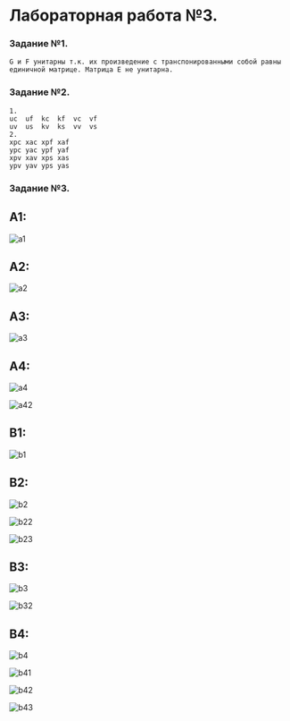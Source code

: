# **Лабораторная работа №3.**

### **Задание №1.**
    G и F унитарны т.к. их произведение с транспонированными собой равны единичной матрице. Матрица Е не унитарна.

### **Задание №2.**
    1.
    uc  uf  kc  kf  vc  vf
    uv  us  kv  ks  vv  vs
    2.
    xpc xac xpf xaf
    ypc yac ypf yaf
    xpv xav xps xas
    ypv yav yps yas
    
### **Задание №3.**

## A1:

![a1](mat_app/lab3/pic/a1.jpg)

## A2:

![a2](mat_app/lab3/pic/a2.jpg)

## A3:

![a3](mat_app/lab3/pic/A3.PNG)

## A4:

![a4](mat_app/lab3/pic/A4.PNG)

![a42](mat_app/lab3/pic/A4_2.PNG)

## B1:

![b1](mat_app/lab3/pic/b1.jpg)

## B2:

![b2](mat_app/lab3/pic/B2.PNG)

![b22](mat_app/lab3/pic/B2_2.PNG)

![b23](mat_app/lab3/pic/B2_3.PNG)

## B3:

![b3](mat_app/lab3/pic/B3.PNG)

![b32](mat_app/lab3/pic/B3_2.PNG)

## B4:

![b4](mat_app/lab3/pic/b4.jpg)

![b41](mat_app/lab3/pic/B41.PNG)

![b42](mat_app/lab3/pic/B42.PNG)

![b43](mat_app/lab3/pic/B43.PNG)